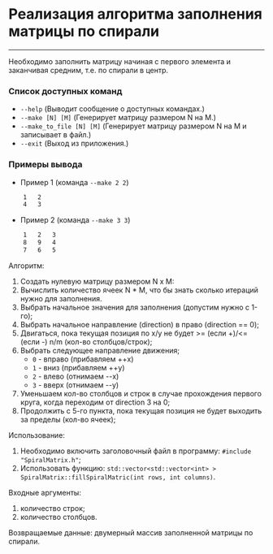 # Реализация алгоритма заполнения матрицы по спирали
---
Необходимо заполнить матрицу начиная с первого элемента и заканчивая средним, т.е. по спирали в центр.

### Список доступных команд
* `--help` (Выводит сообщение о доступных командах.)
* `--make [N] [M]` (Генерирует матрицу размером N на M.)
* `--make_to_file [N] [M]` (Генерирует матрицу размером N на M и записывает в файл.)
* `--exit` (Выход из приложения.)

### Примеры вывода

* Пример 1 (команда `--make 2 2`)
```sh
	1	2
	4	3
```
* Пример 2 (команда `--make 3 3`)
```sh
	1	2	3
	8	9	4
	7	6	5
```

Алгоритм:
1. Создать нулевую матрицу размером N x M:
2. Вычислить количество ячеек N * M, что бы знать сколько итераций нужно для заполнения.
3. Выбрать начальное значения для заполнения (допустим нужно с 1-го);
4. Выбрать начальное направление (direction) в право (direction == 0);
5. Двигаться, пока текущая позиция по x/y не будет >= (если +)/<= (если -) n/m (кол-во столбцов/строк);
6. Выбрать следующее направление движения;
	- `0` - вправо (прибавляем ++x)
	- `1` - вниз (прибавляем ++y)
	- `2` - влево (отнимаем --x)
	- `3` - вверх (отнимаем --y)
7. Уменьшаем кол-во столбцов и строк в случае прохождения первого круга, когда переходим от direction 3 на 0;
6. Продолжить с 5-го пункта, пока текущая позиция не будет выходить за пределы (кол-во ячеек);

Использование:
1) Необходимо включить заголовочный файл в программу: `#include "SpiralMatrix.h"`;
2) Использовать функцию: `std::vector<std::vector<int> > SpiralMatrix::fillSpiralMatric(int rows, int columns)`.
	
Входные аргументы:
1. количество строк;
2. количество столбцов.

Возвращаемые данные: двумерный массив заполненной матрицы по спирали.
